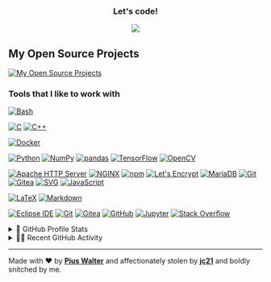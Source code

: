 <h3 align="center">
  Let's code!
</h3>
<!-- https://github.com/DenverCoder1/readme-typing-svg -->
<p align="center">
  <a href="#"><img src="https://readme-typing-svg.herokuapp.com?color=B06AF7FF&center=true&lines=MACHINE+LEARNING+DEVELOPER;EMBEDDED+SYSTEMS+ENGINEER;NETWORK+HOBBYIST" /></a>
</p>

<!-- https://github.com/badges/shields -->
## My Open Source Projects
<p align="left">
  <a href="https://github.com/dnzlr?tab=repositories"><img alt="My Open Source Projects" src="https://shields.io/badge/-All%20my%20Repos-3d3d3d?style=for-the-badge" /></a>
</p>

### Tools that I like to work with
<p>
<a href="https://github.com/search?q=user%3Adnzlr+Bash"><img alt="Bash" src="https://img.shields.io/badge/Bash-4EAA25?logo=gnu-bash&logoColor=white&style=for-the-badge"></a>

<a href="https://github.com/search?q=user%3Adnzlr+C"><img alt="C" src="https://img.shields.io/badge/C-239120?logo=c&logoColor=white&style=for-the-badge"></a>
<a href="https://github.com/search?q=user%3Adnzlr+C++"><img alt="C++" src="https://img.shields.io/badge/-c++-black?logo=c%2B%2B&style=for-the-badge"></a>

<a href="#"><img alt="Docker" src="https://img.shields.io/badge/Docker-2496ED?logo=docker&logoColor=white&style=for-the-badge" /></a>

<a href="https://github.com/search?q=user%3Adnzlr+Python"><img alt="Python" src="https://img.shields.io/badge/Python-3776AB?logo=python&logoColor=white&style=for-the-badge"></a>
<a href="#"><img alt="NumPy" src="https://img.shields.io/badge/NumPy-013243?logo=numpy&logoColor=white&style=for-the-badge" /></a>
<a href="#"><img alt="pandas" src="https://img.shields.io/badge/pandas-150458?logo=pandas&logoColor=white&style=for-the-badge" /></a>
<a href="#"><img alt="TensorFlow" src="https://img.shields.io/badge/TensorFlow-FF6F00?logo=tensorflow&logoColor=white&style=for-the-badge" /></a>
<a href="#"><img alt="OpenCV" src="https://img.shields.io/badge/OpenCV-045837?logo=opencv&logoColor=white&style=for-the-badge" /></a>

<a href="#"><img alt="Apache HTTP Server" src="https://img.shields.io/badge/Apache%20HTTP%20Server-D22128?logo=apache&logoColor=white&style=for-the-badge" /></a>
<a href="#"><img alt="NGINX" src ="https://img.shields.io/badge/NGINX-009639?logo=nginx&logoColor=white&style=for-the-badge" /></a>
<a href="#"><img alt="npm" src="https://img.shields.io/badge/npm-CB3837?logo=numpy&logoColor=white&style=for-the-badge" /></a>
<a href="#"><img alt="Let's Encrypt" src ="https://img.shields.io/badge/Let%27s%20Encrypt-003A70?logo=letsencrypt&logoColor=white&style=for-the-badge" /></a>
<a href="#"><img alt="MariaDB" src="https://img.shields.io/badge/MariaDB-003545?logo=mariadb&logoColor=white&style=for-the-badge" /></a>
<a href="#"><img alt="Git" src="https://img.shields.io/badge/Git-F05032?logo=git&logoColor=white&style=for-the-badge" /></a>
<a href="#"><img alt="Gitea" src="https://img.shields.io/badge/Gitea-609926?logo=gitea&logoColor=white&style=for-the-badge" /></a>
<a href="https://github.com/search?q=user%3Adnzlr+XML"><img alt="SVG" src="https://img.shields.io/badge/SVG-FFB13B?logo=svg&logoColor=black&style=for-the-badge"></a>
<a href="https://github.com/search?q=user%3Adnzlr+JavaScript"><img alt="JavaScript" src="https://img.shields.io/badge/JavaScript-F7DF1E?logo=javascript&logoColor=black&style=for-the-badge"></a>

<a href="https://github.com/search?q=user%3Adnzlr+LaTeX"><img alt="LaTeX" src="https://img.shields.io/badge/LaTeX-008080?logo=latex&logoColor=white&style=for-the-badge"></a>
<a href="https://github.com/search?q=user%3Adnzlr+Markdown"><img alt="Markdown" src="https://img.shields.io/badge/Markdown-000000?logo=markdown&logoColor=white&style=for-the-badge"></a>

<a href="#"><img alt="Eclipse IDE" src="https://img.shields.io/badge/Eclipse%20IDE-2C2255?logo=eclipse-ide&logoColor=white&style=for-the-badge" /></a>
  <a href="#"><img alt="Git" src="https://img.shields.io/badge/Git-F05032?logo=git&logoColor=white&style=for-the-badge" /></a>
  <a href="#"><img alt="Gitea" src="https://img.shields.io/badge/Gitea-609926?logo=gitea&logoColor=white&style=for-the-badge" /></a>
  <a href="#"><img alt="GitHub" src="https://img.shields.io/badge/GitHub-181717?logo=github&logoColor=white&style=for-the-badge" /></a>
  <a href="#"><img alt="Jupyter" src="https://img.shields.io/badge/Jupyter-F37626?logo=jupyter&logoColor=white&style=for-the-badge" /></a>
  <a href="#"><img alt="Stack Overflow" src="https://img.shields.io/badge/-Stack%20Overflow-F58025?logo=stack-overflow&logoColor=white&style=for-the-badge" /></a>
  
<!-- https://github.com/anuraghazra/github-readme-stats -->
<details>
<summary>📶 GitHub Profile Stats</summary>
<a href="#"><img alt="My GitHub stats" src="https://github-readme-stats.vercel.app/api/?username=dnzlr&show_icons=true&count_private=true&theme=react&hide_border=true&bg_color=3d3d3d&title_color=B06AF7&icon_color=B06AF7" height="192px" /></a>
</details> 

<!-- https://github.com/ashutosh00710/github-readme-activity-graph -->
<details> 
<summary>👨‍💻 Recent GitHub Activity</summary>
<a href="#"><img avlt="My recent GitHub activity" src="https://activity-graph.herokuapp.com/graph?username=dnzlr&bg_color=3d3d3d&color=B06AF7&line=B06AF7&point=ffffff&hide_border=true&area_color=B06AF7&area=true" /></a>
<br />
</details> 

---

Made with ❤️ by **[Pius Walter](https://github.com/piuswalter)** and affectionately stolen by **[jc21](https://github.com/jc21)** and boldly snitched by me.

